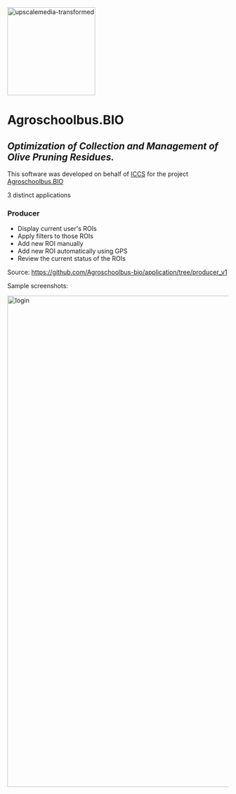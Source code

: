 
<img width="200" height="200" alt="upscalemedia-transformed" src="https://github.com/user-attachments/assets/815419a1-3456-400f-aa2a-26d6f2841aba" />


# Agroschoolbus.BIO

## _Optimization of Collection and Management of Olive Pruning Residues._
This software was developed on behalf of [ICCS](https://www.iccs.gr/) for the project [Agroschoolbus.BIO](https://www.agroschoolbusbio.gr/)

3 distinct applications

### Producer 
 
 - Display current user's ROIs
 - Apply filters to those ROIs
 - Add new ROI manually
 - Add new ROI automatically using GPS
 - Review the current status of the ROIs

Source: https://github.com/Agroschoolbus-bio/application/tree/producer_v1

Sample screenshots:


<img width="2520" height="1116" alt="login" src="https://github.com/user-attachments/assets/08395aca-fcc3-4bcb-b9d8-7f7017f33226" />
